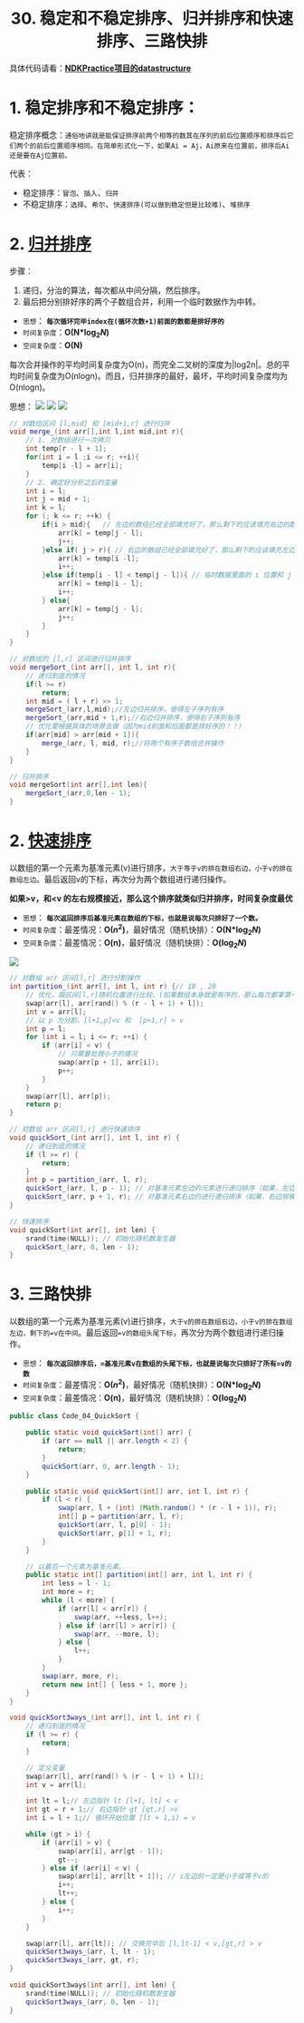 # <center>30. 稳定和不稳定排序、归并排序和快速排序、三路快排<center>

具体代码请看：**[NDKPractice项目的datastructure](https://github.com/EastUp/NDKPractice/tree/master/datastructure28bubbleselectsort)**


# 1. 稳定排序和不稳定排序：

稳定排序概念：`通俗地讲就是能保证排序前两个相等的数其在序列的前后位置顺序和排序后它们两个的前后位置顺序相同。在简单形式化一下，如果Ai = Aj，Ai原来在位置前，排序后Ai还是要在Aj位置前。`

代表：
- 稳定排序：`冒泡`、`插入`、`归并` 
- 不稳定排序：`选择`、`希尔`、`快速排序(可以做到稳定但是比较难)`、`堆排序`


# 2. [归并排序](https://www.cnblogs.com/chengxiao/p/6194356.html)

步骤：

1. 递归，分治的算法，每次都从中间分隔，然后排序。
2. 最后把分别排好序的两个子数组合并，利用一个临时数据作为中转。

- `思想`： **`每次循环完毕index在(循环次数+1)前面的数都是排好序的`**  
- `时间复杂度`：**O(N&#42;$\log_2 N$)**
- `空间复杂度`：**O(N)**

每次合并操作的平均时间复杂度为O(n)，而完全二叉树的深度为|log2n|。总的平均时间复杂度为O(nlogn)。而且，归并排序的最好，最坏，平均时间复杂度均为O(nlogn)。

思想：
![](../pic/归并排序1.png)
![](../pic/归并排序2.png)
![](../pic/归并排序3.png)

```c++
// 对数组区间 [l,mid] 和 [mid+1,r] 进行归并
void merge_(int arr[],int l,int mid,int r){
    // 1. 对数组进行一次拷贝
    int temp[r - l + 1];
    for(int i = l ;i <= r; ++i){
        temp[i -l] = arr[i];
    }
    // 2. 确定好分析之后的变量
    int i = l;
    int j = mid + 1;
    int k = l;
    for (; k <= r; ++k) {
        if(i > mid){   // 左边的数组已经全部填充好了，那么剩下的应该填充右边的数组了
            arr[k] = temp[j - l];
            j++;
        }else if( j > r){ // 右边的数组已经全部填充好了，那么剩下的应该填充左边的数组了
            arr[k] = temp[i -l];
            i++;
        }else if(temp[i - l] < temp[j - l]){ // 临时数据里面的 i 位置和 j 位置去比较
            arr[k] = temp[i - l];
            i++;
        } else{
            arr[k] = temp[j - l];
            j++;
        }
    }
}

// 对数组的 [l,r] 区间进行归并排序
void mergeSort_(int arr[], int l, int r){
    // 递归到底的情况
    if(l >= r)
        return;
    int mid = ( l + r) >> 1;
    mergeSort_(arr,l,mid);//左边归并排序，使得左子序列有序
    mergeSort_(arr,mid + 1,r);//右边归并排序，使得右子序列有序
    // 优化要根据具体的场景去做（因为mid前面和后面都是排好序的！！）
    if(arr[mid] > arr[mid + 1]){
        merge_(arr, l, mid, r);//将两个有序子数组合并操作
    }
}

// 归并排序
void mergeSort(int arr[],int len){
    mergeSort_(arr,0,len - 1);
}
```

# 2. [快速排序](https://www.cnblogs.com/MOBIN/p/4681369.html)

以数组的第一个元素为基准元素(v)进行排序，`大于等于v的排在数组右边，小于v的排在数组左边`。最后返回v的下标，再次分为两个数组进行递归操作。

**如果>v，和<v 的左右规模接近，那么这个排序就类似归并排序，时间复杂度最优**

- `思想`： **`每次返回排序后基准元素在数组的下标，也就是说每次只排好了一个数。`**  
- `时间复杂度`：最差情况：**O($n^2$)**，最好情况（随机快排）：**O(N&#42;$\log_2 N$)**
- `空间复杂度`：最差情况：**O(n)**，最好情况（随机快排）：**O($\log_2 N$)**

![](../pic/快速排序.png)

```c++
// 对数组 arr 区间[l,r] 进行分割操作
int partition_(int arr[], int l, int r) {// 10 , 20
    // 优化，跟区间[l,r]随机位置进行比较。(如果数组本身就是有序的，那么每次都拿第一个数作为基准元素，算出来的p就是在头尾位置，小于区域和等于区域就不是接近等规模的，这样还要递归N次，复杂度就是O(n2))
    swap(arr[l], arr[rand() % (r - l + 1) + l]);
    int v = arr[l];
    // 以 p 为分割，[l+1,p]<v 和  [p+1,r] > v
    int p = l;
    for (int i = l; i <= r; ++i) {
        if (arr[i] < v) {
            // 只需要处理小于的情况
            swap(arr[p + 1], arr[i]);
            p++;
        }
    }
    swap(arr[l], arr[p]);
    return p;
}

// 对数组 arr 区间[l,r] 进行快速排序
void quickSort_(int arr[], int l, int r) {
    // 递归到底的情况
    if (l >= r) {
        return;
    }
    int p = partition_(arr, l, r);
    quickSort_(arr, l, p - 1); // 对基准元素左边的元素进行递归排序（如果，左边规模没有，那么这个递归就无效）
    quickSort_(arr, p + 1, r); // 对基准元素右边的进行递归排序（如果，右边规模没有，那么这个递归就无效）
}

// 快速排序
void quickSort(int arr[], int len) {
    srand(time(NULL)); // 初始化随机数发生器
    quickSort_(arr, 0, len - 1);
}
```


# 3. 三路快排

以数组的第一个元素为基准元素(v)进行排序，`大于v的排在数组右边，小于v的排在数组左边，剩下的=v在中间`。最后返回`=v的数组头尾下标`，再次分为两个数组进行递归操作。

- `思想`： **`每次返回排序后，=基准元素v在数组的头尾下标，也就是说每次只排好了所有=v的数`**  
- `时间复杂度`：最差情况：**O($n^2$)**，最好情况（随机快排）：**O(N&#42;$\log_2 N$)**
- `空间复杂度`：最差情况：**O(n)**，最好情况（随机快排）：**O($\log_2 N$)**

```java
public class Code_04_QuickSort {

	public static void quickSort(int[] arr) {
		if (arr == null || arr.length < 2) {
			return;
		}
		quickSort(arr, 0, arr.length - 1);
	}

	public static void quickSort(int[] arr, int l, int r) {
		if (l < r) {
			swap(arr, l + (int) (Math.random() * (r - l + 1)), r);
			int[] p = partition(arr, l, r);
			quickSort(arr, l, p[0] - 1);
			quickSort(arr, p[1] + 1, r);
		}
	}

	// 以最后一个元素为基准元素。
	public static int[] partition(int[] arr, int l, int r) {
		int less = l - 1; 
		int more = r;
		while (l < more) {
			if (arr[l] < arr[r]) {
				swap(arr, ++less, l++);
			} else if (arr[l] > arr[r]) {
				swap(arr, --more, l);
			} else {
				l++;
			}
		}
		swap(arr, more, r);
		return new int[] { less + 1, more };
	}
}
```


```c++
void quickSort3ways_(int arr[], int l, int r) {
    // 递归到底的情况
    if (l >= r) {
        return;
    }

    // 定义变量
    swap(arr[l], arr[rand() % (r - l + 1) + l]);
    int v = arr[l];

    int lt = l;// 左边指针 lt [l+1, lt] < v  
    int gt = r + 1;// 右边指针 gt [gt,r] >v
    int i = l + 1;// 循环开始位置 [lt + 1,i) = v

    while (gt > i) {
        if (arr[i] > v) {
            swap(arr[i], arr[gt - 1]);
            gt--;
        } else if (arr[i] < v) {
            swap(arr[i], arr[lt + 1]); // i左边的一定是小于或等于v的  
            i++;
            lt++;
        } else {
            i++;
        }
    }

    swap(arr[l], arr[lt]); // 交换完毕后 [l,lt-1] < v,[gt,r] > v
    quickSort3ways_(arr, l, lt - 1);
    quickSort3ways_(arr, gt, r);
}

void quickSort3ways(int arr[], int len) {
    srand(time(NULL)); // 初始化随机数发生器
    quickSort3ways_(arr, 0, len - 1);
}

```

















